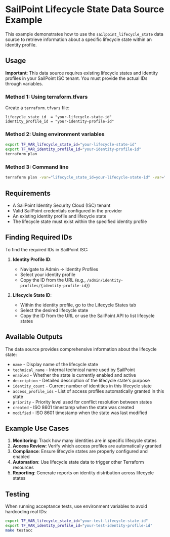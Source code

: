 # SailPoint Lifecycle State Data Source Example

This example demonstrates how to use the `sailpoint_lifecycle_state` data source to retrieve information about a specific lifecycle state within an identity profile.

## Usage

**Important**: This data source requires existing lifecycle states and identity profiles in your SailPoint ISC tenant. You must provide the actual IDs through variables.

### Method 1: Using terraform.tfvars

Create a `terraform.tfvars` file:

```hcl
lifecycle_state_id  = "your-lifecycle-state-id"
identity_profile_id = "your-identity-profile-id"
```

### Method 2: Using environment variables

```bash
export TF_VAR_lifecycle_state_id="your-lifecycle-state-id"
export TF_VAR_identity_profile_id="your-identity-profile-id"
terraform plan
```

### Method 3: Command line

```bash
terraform plan -var="lifecycle_state_id=your-lifecycle-state-id" -var="identity_profile_id=your-identity-profile-id"
```

## Requirements

- A SailPoint Identity Security Cloud (ISC) tenant
- Valid SailPoint credentials configured in the provider
- An existing identity profile and lifecycle state
- The lifecycle state must exist within the specified identity profile

## Finding Required IDs

To find the required IDs in SailPoint ISC:

1. **Identity Profile ID**: 
   - Navigate to Admin → Identity Profiles
   - Select your identity profile
   - Copy the ID from the URL (e.g., `/admin/identity-profiles/{identity-profile-id}`)

2. **Lifecycle State ID**: 
   - Within the identity profile, go to the Lifecycle States tab
   - Select the desired lifecycle state
   - Copy the ID from the URL or use the SailPoint API to list lifecycle states

## Available Outputs

The data source provides comprehensive information about the lifecycle state:

- `name` - Display name of the lifecycle state
- `technical_name` - Internal technical name used by SailPoint
- `enabled` - Whether the state is currently enabled and active
- `description` - Detailed description of the lifecycle state's purpose
- `identity_count` - Current number of identities in this lifecycle state
- `access_profile_ids` - List of access profiles automatically granted in this state
- `priority` - Priority level used for conflict resolution between states
- `created` - ISO 8601 timestamp when the state was created
- `modified` - ISO 8601 timestamp when the state was last modified

## Example Use Cases

1. **Monitoring**: Track how many identities are in specific lifecycle states
2. **Access Review**: Verify which access profiles are automatically granted
3. **Compliance**: Ensure lifecycle states are properly configured and enabled
4. **Automation**: Use lifecycle state data to trigger other Terraform resources
5. **Reporting**: Generate reports on identity distribution across lifecycle states

## Testing

When running acceptance tests, use environment variables to avoid hardcoding real IDs:

```bash
export TF_VAR_lifecycle_state_id="your-test-lifecycle-state-id"
export TF_VAR_identity_profile_id="your-test-identity-profile-id"
make testacc
```